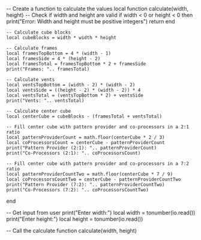 -- Create a function to calculate the values
local function calculate(width, height)
    -- Check if width and height are valid
    if width < 0 or height < 0 then
        print("Error: Width and height must be positive integers")
        return
    end

    -- Calculate cube blocks
    local cubeBlocks = width * width * height

    -- Calculate frames
    local framesTopBottom = 4 * (width - 1)
    local framesSide = 4 * (height - 2)
    local framesTotal = framesTopBottom * 2 + framesSide
    print("Frames: ".. framesTotal)

    -- Calculate vents
    local ventsTopBottom = (width - 2) * (width - 2)
    local ventsSide = ((height - 2) * (width - 2)) * 4
    local ventsTotal = (ventsTopBottom * 2) + ventsSide
    print("Vents: ".. ventsTotal)

    -- Calculate center cube
    local centerCube = cubeBlocks - (framesTotal + ventsTotal)

    -- Fill center cube with pattern provider and co-processors in a 2:1 ratio
    local patternProviderCount = math.floor(centerCube * 2 / 3)
    local coProcessorsCount = centerCube - patternProviderCount
    print("Pattern Provider (2:1): ".. patternProviderCount)
    print("Co-Processors (2:1): ".. coProcessorsCount)

    -- Fill center cube with pattern provider and co-processors in a 7:2 ratio
    local patternProviderCountTwo = math.floor(centerCube * 7 / 9)
    local coProcessorsCountTwo = centerCube - patternProviderCountTwo
    print("Pattern Provider (7:2): ".. patternProviderCountTwo)
    print("Co-Processors (7:2): ".. coProcessorsCountTwo)
end

-- Get input from user
print("Enter width:")
local width = tonumber(io.read())
print("Enter height:")
local height = tonumber(io.read())

-- Call the calculate function
calculate(width, height)
